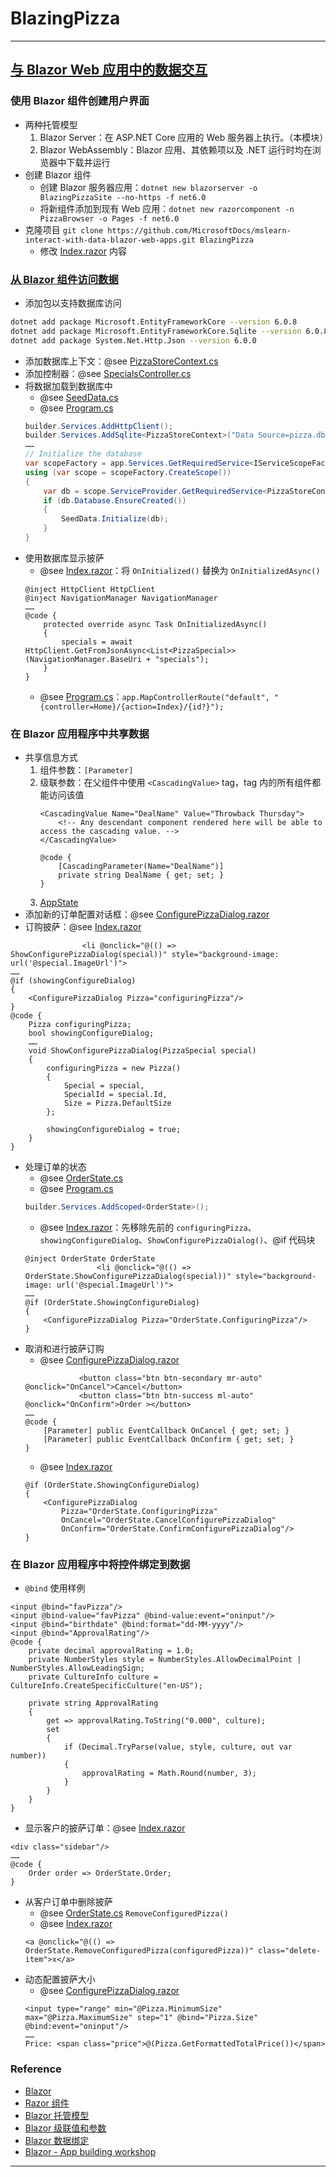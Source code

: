 # BlazingPizza

---
## [与 Blazor Web 应用中的数据交互](https://learn.microsoft.com/zh-cn/training/modules/interact-with-data-blazor-web-apps/)
### 使用 Blazor 组件创建用户界面
- 两种托管模型
    1. Blazor Server：在 ASP.NET Core 应用的 Web 服务器上执行。（本模块）
    2. Blazor WebAssembly：Blazor 应用、其依赖项以及 .NET 运行时均在浏览器中下载并运行
- 创建 Blazor 组件
    - 创建 Blazor 服务器应用：`dotnet new blazorserver -o BlazingPizzaSite --no-https -f net6.0`
    - 将新组件添加到现有 Web 应用：`dotnet new razorcomponent -n PizzaBrowser -o Pages -f net6.0`
- 克隆项目 `git clone https://github.com/MicrosoftDocs/mslearn-interact-with-data-blazor-web-apps.git BlazingPizza`
    - 修改 [Index.razor](Pages/Index.razor) 内容
### [从 Blazor 组件访问数据](https://learn.microsoft.com/zh-cn/training/modules/interact-with-data-blazor-web-apps/5-exercise-access-data-from-blazor-components)
- 添加包以支持数据库访问
```bash
dotnet add package Microsoft.EntityFrameworkCore --version 6.0.8
dotnet add package Microsoft.EntityFrameworkCore.Sqlite --version 6.0.8
dotnet add package System.Net.Http.Json --version 6.0.0
```
- 添加数据库上下文：@see [PizzaStoreContext.cs](Data/PizzaStoreContext.cs)
- 添加控制器：@see [SpecialsController.cs](Controllers/SpecialsController.cs)
- 将数据加载到数据库中
    - @see [SeedData.cs](Data/SeedData.cs)
    - @see [Program.cs](Program.cs)
    ```csharp
    builder.Services.AddHttpClient();
    builder.Services.AddSqlite<PizzaStoreContext>("Data Source=pizza.db");
    ……
    // Initialize the database
    var scopeFactory = app.Services.GetRequiredService<IServiceScopeFactory>();
    using (var scope = scopeFactory.CreateScope())
    {
        var db = scope.ServiceProvider.GetRequiredService<PizzaStoreContext>();
        if (db.Database.EnsureCreated())
        {
            SeedData.Initialize(db);
        }
    }
    ```
- 使用数据库显示披萨
    - @see [Index.razor](Pages/Index.razor)：将 `OnInitialized()` 替换为 `OnInitializedAsync()`
    ```razor
    @inject HttpClient HttpClient
    @inject NavigationManager NavigationManager
    ……
    @code {
        protected override async Task OnInitializedAsync()
        {
            specials = await HttpClient.GetFromJsonAsync<List<PizzaSpecial>>(NavigationManager.BaseUri + "specials");
        }
    }
    ```
    - @see [Program.cs](Program.cs)：`app.MapControllerRoute("default", "{controller=Home}/{action=Index}/{id?}");`
### 在 Blazor 应用程序中共享数据
- 共享信息方式
    1. 组件参数：`[Parameter]`
    2. 级联参数：在父组件中使用 `<CascadingValue>` tag，tag 内的所有组件都能访问该值
        ```fathor.razor
        <CascadingValue Name="DealName" Value="Throwback Thursday">
            <!-- Any descendant component rendered here will be able to access the cascading value. -->
        </CascadingValue>
        ```
        ```son.razor
        @code {
            [CascadingParameter(Name="DealName")]
            private string DealName { get; set; }
        }
        ```
    3. [AppState](https://learn.microsoft.com/zh-cn/training/modules/interact-with-data-blazor-web-apps/6-share-data-in-blazor-applications#share-information-by-using-appstate)
- 添加新的订单配置对话框：@see [ConfigurePizzaDialog.razor](Shared/ConfigurePizzaDialog.razor)
- 订购披萨：@see [Index.razor](Pages/Index.razor)
```razor
                <li @onclick="@(() => ShowConfigurePizzaDialog(special))" style="background-image: url('@special.ImageUrl')">
……
@if (showingConfigureDialog)
{
    <ConfigurePizzaDialog Pizza="configuringPizza"/>
}
@code {
    Pizza configuringPizza;
    bool showingConfigureDialog;
    ……
    void ShowConfigurePizzaDialog(PizzaSpecial special)
    {
        configuringPizza = new Pizza()
        {
            Special = special,
            SpecialId = special.Id,
            Size = Pizza.DefaultSize
        };

        showingConfigureDialog = true;
    }
}
```
- 处理订单的状态
    - @see [OrderState.cs](Services/OrderState.cs)
    - @see [Program.cs](Program.cs)
    ```csharp
    builder.Services.AddScoped<OrderState>();
    ```
    - @see [Index.razor](Pages/Index.razor)：先移除先前的 `configuringPizza`、`showingConfigureDialog`、`ShowConfigurePizzaDialog()`、@if 代码块
    ```razor
    @inject OrderState OrderState
                    <li @onclick="@(() => OrderState.ShowConfigurePizzaDialog(special))" style="background-image: url('@special.ImageUrl')">
    ……
    @if (OrderState.ShowingConfigureDialog)
    {
        <ConfigurePizzaDialog Pizza="OrderState.ConfiguringPizza"/>
    }
    ```
- 取消和进行披萨订购
    - @see [ConfigurePizzaDialog.razor](Shared/ConfigurePizzaDialog.razor)
    ```razor
                <button class="btn btn-secondary mr-auto" @onclick="OnCancel">Cancel</button>
                <button class="btn btn-success ml-auto" @onclick="OnConfirm">Order ></button>
    ……
    @code {
        [Parameter] public EventCallback OnCancel { get; set; }
        [Parameter] public EventCallback OnConfirm { get; set; }
    }
    ```
    - @see [Index.razor](Pages/Index.razor)
    ```razor
    @if (OrderState.ShowingConfigureDialog)
    {
        <ConfigurePizzaDialog
            Pizza="OrderState.ConfiguringPizza"
            OnCancel="OrderState.CancelConfigurePizzaDialog"
            OnConfirm="OrderState.ConfirmConfigurePizzaDialog"/>
    }
    ```
### 在 Blazor 应用程序中将控件绑定到数据
- `@bind` 使用样例
```razor
<input @bind="favPizza"/>
<input @bind-value="favPizza" @bind-value:event="oninput"/>
<input @bind="birthdate" @bind:format="dd-MM-yyyy"/>
<input @bind="ApprovalRating"/>
@code {
    private decimal approvalRating = 1.0;
    private NumberStyles style = NumberStyles.AllowDecimalPoint | NumberStyles.AllowLeadingSign;
    private CultureInfo culture = CultureInfo.CreateSpecificCulture("en-US");

    private string ApprovalRating
    {
        get => approvalRating.ToString("0.000", culture);
        set
        {
            if (Decimal.TryParse(value, style, culture, out var number))
            {
                approvalRating = Math.Round(number, 3);
            }
        }
    }
}
```
- 显示客户的披萨订单：@see [Index.razor](Pages/Index.razor)
```razor
<div class="sidebar"/>
……
@code {
    Order order => OrderState.Order;
}
```
- 从客户订单中删除披萨
    - @see [OrderState.cs](Services/OrderState.cs) `RemoveConfiguredPizza()`
    - @see [Index.razor](Pages/Index.razor)
    ```razor
    <a @onclick="@(() => OrderState.RemoveConfiguredPizza(configuredPizza))" class="delete-item">x</a>
    ```
- 动态配置披萨大小
    - @see [ConfigurePizzaDialog.razor](Shared/ConfigurePizzaDialog.razor)
    ```razor
    <input type="range" min="@Pizza.MinimumSize" max="@Pizza.MaximumSize" step="1" @bind="Pizza.Size" @bind:event="oninput"/>
    ……
    Price: <span class="price">@(Pizza.GetFormattedTotalPrice())</span>
    ```
### Reference
- [Blazor](https://learn.microsoft.com/zh-cn/aspnet/core/blazor/)
- [Razor 组件](https://learn.microsoft.com/zh-cn/aspnet/core/blazor/components/)
- [Blazor 托管模型](https://learn.microsoft.com/zh-cn/aspnet/core/blazor/hosting-models)
- [Blazor 级联值和参数](https://learn.microsoft.com/zh-cn/aspnet/core/blazor/components/cascading-values-and-parameters)
- [Blazor 数据绑定](https://learn.microsoft.com/zh-cn/aspnet/core/blazor/components/data-binding)
- [Blazor - App building workshop](https://github.com/dotnet-presentations/blazor-workshop)
---
